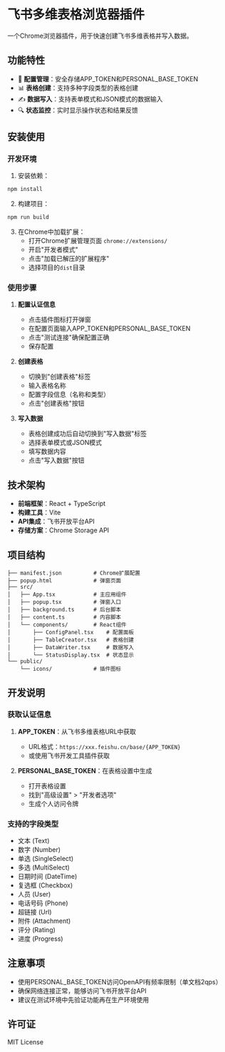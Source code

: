 # 飞书多维表格浏览器插件

一个Chrome浏览器插件，用于快速创建飞书多维表格并写入数据。

## 功能特性

- 🔧 **配置管理**：安全存储APP_TOKEN和PERSONAL_BASE_TOKEN
- 📊 **表格创建**：支持多种字段类型的表格创建
- ✍️ **数据写入**：支持表单模式和JSON模式的数据输入
- 🔍 **状态监控**：实时显示操作状态和结果反馈

## 安装使用

### 开发环境

1. 安装依赖：
```bash
npm install
```

2. 构建项目：
```bash
npm run build
```

3. 在Chrome中加载扩展：
   - 打开Chrome扩展管理页面 `chrome://extensions/`
   - 开启"开发者模式"
   - 点击"加载已解压的扩展程序"
   - 选择项目的`dist`目录

### 使用步骤

1. **配置认证信息**
   - 点击插件图标打开弹窗
   - 在配置页面输入APP_TOKEN和PERSONAL_BASE_TOKEN
   - 点击"测试连接"确保配置正确
   - 保存配置

2. **创建表格**
   - 切换到"创建表格"标签
   - 输入表格名称
   - 配置字段信息（名称和类型）
   - 点击"创建表格"按钮

3. **写入数据**
   - 表格创建成功后自动切换到"写入数据"标签
   - 选择表单模式或JSON模式
   - 填写数据内容
   - 点击"写入数据"按钮

## 技术架构

- **前端框架**：React + TypeScript
- **构建工具**：Vite
- **API集成**：飞书开放平台API
- **存储方案**：Chrome Storage API

## 项目结构

```
├── manifest.json          # Chrome扩展配置
├── popup.html             # 弹窗页面
├── src/
│   ├── App.tsx            # 主应用组件
│   ├── popup.tsx          # 弹窗入口
│   ├── background.ts      # 后台脚本
│   ├── content.ts         # 内容脚本
│   └── components/        # React组件
│       ├── ConfigPanel.tsx    # 配置面板
│       ├── TableCreator.tsx   # 表格创建
│       ├── DataWriter.tsx     # 数据写入
│       └── StatusDisplay.tsx  # 状态显示
└── public/
    └── icons/             # 插件图标
```

## 开发说明

### 获取认证信息

1. **APP_TOKEN**：从飞书多维表格URL中获取
   - URL格式：`https://xxx.feishu.cn/base/{APP_TOKEN}`
   - 或使用飞书开发工具插件获取

2. **PERSONAL_BASE_TOKEN**：在表格设置中生成
   - 打开表格设置
   - 找到"高级设置" > "开发者选项"
   - 生成个人访问令牌

### 支持的字段类型

- 文本 (Text)
- 数字 (Number)
- 单选 (SingleSelect)
- 多选 (MultiSelect)
- 日期时间 (DateTime)
- 复选框 (Checkbox)
- 人员 (User)
- 电话号码 (Phone)
- 超链接 (Url)
- 附件 (Attachment)
- 评分 (Rating)
- 进度 (Progress)

## 注意事项

- 使用PERSONAL_BASE_TOKEN访问OpenAPI有频率限制（单文档2qps）
- 确保网络连接正常，能够访问飞书开放平台API
- 建议在测试环境中先验证功能再在生产环境使用

## 许可证

MIT License